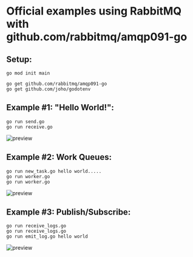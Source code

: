 # Official examples using RabbitMQ with github.com/rabbitmq/amqp091-go

## Setup:

```
go mod init main

go get github.com/rabbitmq/amqp091-go
go get github.com/joho/godotenv
```

## Example #1: "Hello World!":

```
go run send.go
go run receive.go
```

<image src="img/one.png" alt="preview">

## Example #2: Work Queues:

```
go run new_task.go hello world.....
go run worker.go
go run worker.go
```

<image src="img/two.png" alt="preview">

## Example #3: Publish/Subscribe:

```
go run receive_logs.go
go run receive_logs.go
go run emit_log.go hello world
```

<image src="img/exchanges.png" alt="preview">
